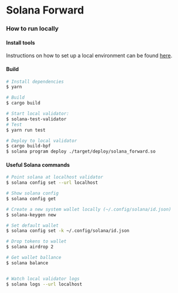 # Solana Forward

### How to run locally

#### Install tools

Instructions on how to set up a local environment can be found [here](https://solana.com/developers/guides/getstarted/setup-local-development).

#### Build
```bash
# Install dependencies
$ yarn

# Build
$ cargo build

# Start local validator:
$ solana-test-validator
# Test
$ yarn run test

# Deploy to local validator
$ cargo build-bpf
$ solana program deploy ./target/deploy/solana_forward.so
````

#### Useful Solana commands

```bash
# Point solana at localhost validator
$ solana config set --url localhost

# Show solana config
$ solana config get

# Create a new system wallet locally (~/.config/solana/id.json)
$ solana-keygen new

# Set default wallet
$ solana config set -k ~/.config/solana/id.json

# Drop tokens to wallet
$ solana airdrop 2

# Get wallet ballance
$ solana balance


# Watch local validator logs
$ solana logs --url localhost
```
